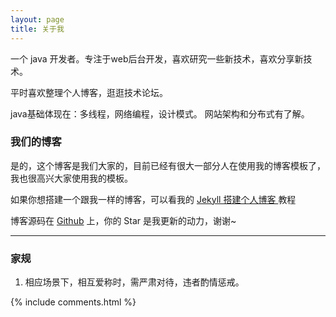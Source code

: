 ```yaml
---
layout: page
title: 关于我 
---
```


一个 java 开发者。专注于web后台开发，喜欢研究一些新技术，喜欢分享新技术。
<p>
平时喜欢整理个人博客，逛逛技术论坛。
<p>

java基础体现在：多线程，网络编程，设计模式。
网站架构和分布式有了解。

<p>

<h3> 我们的博客 </h3>  

<p>

是的，这个博客是我们大家的，目前已经有很大一部分人在使用我的博客模板了，我也很高兴大家使用我的模板。

<p>

如果你想搭建一个跟我一样的博客，可以看我的 
<a href="/2016/10/jekyll_tutorials1/"> Jekyll 搭建个人博客 </a>
教程

博客源码在 <a target="_blank" href='https://github.com/magicyst/magicyst.github.io'>Github</a> 上，你的 Star 是我更新的动力，谢谢~


----------


<h3> 家规 </h3>  
<p> 

 1. 相应场景下，相互爱称时，需严肃对待，违者酌情惩戒。

<p> 

<p> 


{% include comments.html %}

